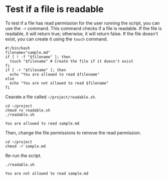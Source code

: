 # Test if a file is readable

To test if a file has read permission for the user running the script, you can use the `-r` command. This command checks if a file is readable. If the file is readable, it will return true; otherwise, it will return false. If the file doesn't exist, you can create it using the `touch` command.

```shell
#!/bin/bash
filename="sample.md"
if [ ! -f "$filename" ]; then
  touch "$filename" # Create the file if it doesn't exist
fi
if [ -r "$filename" ]; then
  echo "You are allowed to read $filename"
else
  echo "You are not allowed to read $filename"
fi
```

Cearate a file called `~/project/readable.sh`.

```shell
cd ~/project
chmod +x readable.sh
./readable.sh
```

```text
You are allowed to read sample.md
```

Then, change the file permissions to remove the read permission.

```shell
cd ~/project
chmod -r sample.md
```

Re-run the script.

```shell
./readable.sh
```

```text
You are not allowed to read sample.md
```
